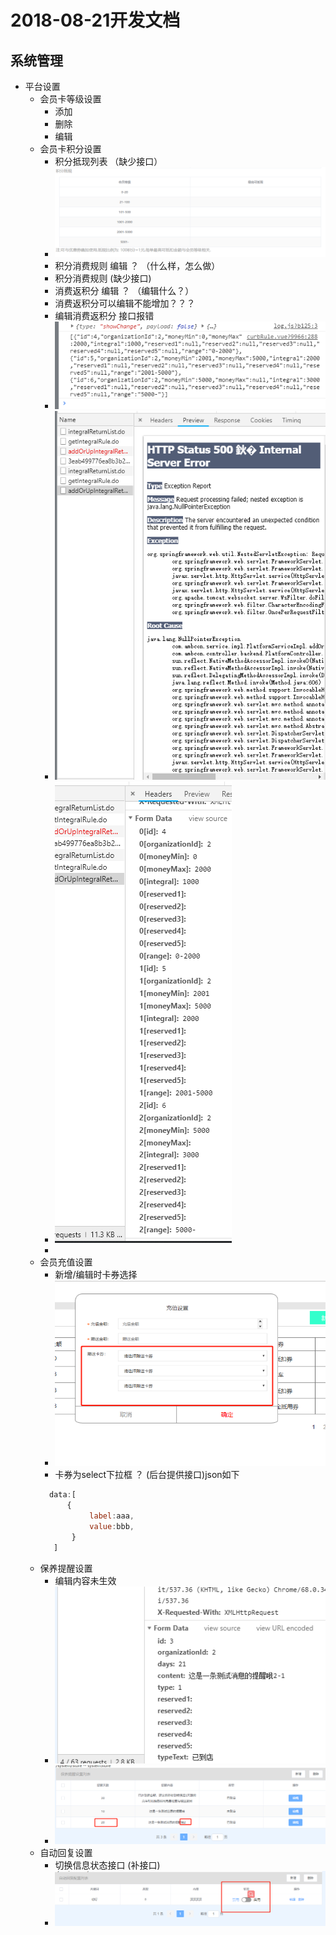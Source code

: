 2018-08-21开发文档
==================

## 系统管理
- 平台设置
  - 会员卡等级设置
    - 添加
    - 删除
    - 编辑
  - 会员卡积分设置
    - 积分抵现列表 （缺少接口）
    - ![list1](imgs/2018-08-21/list-1.jpg)
    - 积分消费规则 编辑 ？ （什么样，怎么做）
    - 积分消费规则 (缺少接口)
    - 消费返积分 编辑 ？ （编辑什么？）
    - 消费返积分可以编辑不能增加？？？
    - 编辑消费返积分 接口报错
    - ![list-2-1](imgs/2018-08-21/list-2-1.jpg)
    - ![list-2-2](imgs/2018-08-21/list-2-2.jpg)
    - ![list-2-3](imgs/2018-08-21/list-2-3.jpg)
    - 
  - 会员充值设置
    - 新增/编辑时卡券选择
    - ![list3](imgs/2018-08-21/list-3.jpg)
    - 卡券为select下拉框 ？ (后台提供接口)json如下
     ```javascript
       data:[
           {
                label:aaa,
                value:bbb,
            }
        ]
     ```
  - 保养提醒设置
    - 编辑内容未生效
    - ![list-4-1](imgs/2018-08-21/list-4-1.jpg)
    - ![list-4-2](imgs/2018-08-21/list-4-2.jpg)
  - 自动回复设置
    - 切换信息状态接口 (补接口)
    - ![list-5-1](imgs/2018-08-21/list-5-1.jpg)